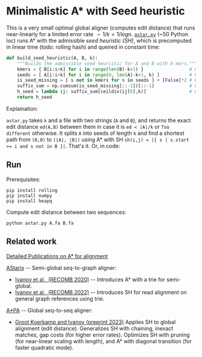 # Minimalistic A* with Seed heuristic

This is a very small optimal global aligner (computes edit distance) that runs near-linearly for a limited error rate $\sim 1/k = 1/logn$. [`astar.py`](https://github.com/pesho-ivanov/minSeedHeuristic/blob/master/astar.py) (~50 Python loc) runs A* with the admissible _seed heuristic (SH)_, which is precomputed in linear time (todo: rolling hash) and queired in constant time:

```Python
def build_seed_heuristic(A, B, k):
    """Builds the admissible seed heuristic for A and B with k-mers."""
    kmers = { B[i:i+k] for i in range(len(B)-k+1) }                 # O(nk), O(n) with rolling hash (Rabin-Karp)
    seeds = [ A[i:i+k] for i in range(0, len(A)-k+1, k) ]           # O(n)   
    is_seed_missing = [ s not in kmers for s in seeds ] + [False]*2 # O(n)
    suffix_sum = np.cumsum(is_seed_missing[::-1])[::-1]             # O(n)
    h_seed = lambda ij: suffix_sum[ceildiv(ij[0],k)]                # O(1)
    return h_seed
```

Explaination:

`astar.py` takes `k` and a file with two strings (`A` and `B`), and returns the
exact edit distance `ed(A,B)` between them in case it is `ed < |A|/k` or `Too different` otherwise. It splits `A` into seeds of length `k` and find a shortest path from `(0,0)` to `(|A|, |B|)` using A* with SH `sh(i,j) = |{ s | s.start >= i and s not in B }|`. That's it. Or, in code:

## Run

Prerequisites:
```
pip install rolling
pip install numpy
pip install heapq
```

Compute edit distance between two sequences:
```
python astar.py A.fa B.fa
```

## Related work

[Detailed Publications on A* for alignment](https://pesho-ivanov.github.io/#A*%20for%20optimal%20sequence%20alignment)

[AStarix](https://github.com/eth-sri/astarix) -- Semi-global seq-to-graph aligner:
* [Ivanov et al., (RECOMB 2020)](https://link.springer.com/chapter/10.1007/978-3-030-45257-5_7) -- Introduces A* with a trie for semi-global.
* [Ivanov et al., (RECOMB 2022)](https://www.biorxiv.org/content/10.1101/2021.11.05.467453) -- Introduces SH for read alignment on general graph references using trie.

[A*PA](https://github.com/RagnarGrootKoerkamp/astar-pairwise-aligner) -- Global seq-to-seq aligner:
* [Groot Koerkamp and Ivanov (preprint 2023)](https://www.biorxiv.org/content/10.1101/2022.09.19.508631) Applies SH to global alignment (edit distance). Generalizes SH with chaining, inexact matches, gap costs (for higher error rates). Optimizes SH with pruning (for near-linear scaling with length), and A* with diagonal transition (for faster quadratic mode).
